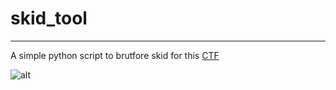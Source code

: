 # skid_tool
---

A simple python script to brutfore skid for this [CTF](https://ctf-1-ymortail.netlify.app/)

![alt](https://external-content.duckduckgo.com/iu/?u=https%3A%2F%2Fpngimg.com%2Fuploads%2Fhitler%2Fhitler_PNG26.png&f=1&nofb=1)
